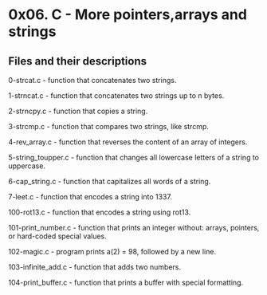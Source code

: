 # 0x06. C - More pointers,arrays and strings



## Files and their descriptions



0-strcat.c - function that concatenates two strings.



1-strncat.c - function that concatenates two strings up to n bytes.



2-strncpy.c - function that copies a string.



3-strcmp.c - function that compares two strings, like strcmp.



4-rev_array.c - function that reverses the content of an array of integers.



5-string_toupper.c - function that changes all lowercase letters of a string to uppercase.



6-cap_string.c - function that capitalizes all words of a string.



7-leet.c - function that encodes a string into 1337.



100-rot13.c - function that encodes a string using rot13.



101-print_number.c - function that prints an integer without: arrays, pointers, or hard-coded special values.



102-magic.c - program prints a(2) = 98, followed by a new line.



103-infinite_add.c - function that adds two numbers.



104-print_buffer.c - function that prints a buffer with special formatting.
